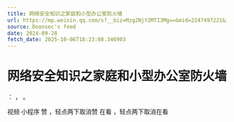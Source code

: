 ```yaml
---
title: 网络安全知识之家庭和小型办公室防火墙
url: https://mp.weixin.qq.com/s?__biz=Mzg2NjY2MTI3Mg==&mid=2247497221&idx=1&sn=a64d8a13f5479dae50787e8173bf234c
source: Doonsec's feed
date: 2024-09-28
fetch_date: 2025-10-06T18:23:08.346903
---
```


# 网络安全知识之家庭和小型办公室防火墙

：
，
。

视频
小程序
赞
，轻点两下取消赞
在看
，轻点两下取消在看